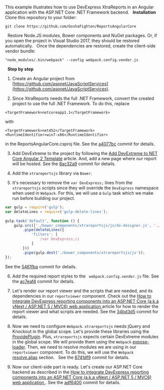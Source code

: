 This example illustrates how to use DevExpress XtraReports in an Angular application with the ASP.NET Core .NET Framework backend.
 
<b>Installation</b>
Clone this repository to your folder:
 
```
git clone https://github.com/GoshaFighten/ReportsAngularCore
```
 
Restore Node.JS modules, Bower components and NuGet packages. Or, if you open the project in Visual Studio 2017, they should be restored automatically.
 
Once the dependencies are restored, create the client-side vendor bundle:
 
```
"node_modules/.bin/webpack" --config webpack.config.vendor.js
```
 
<b>Step by step</b>

1. Create an Angular project from [https://github.com/aspnet/JavaScriptServices](https://github.com/aspnet/JavaScriptServices).

2. Since XtraReports needs the full .NET Framework, convert the created project to use the full .NET Framework. To do this, replace
 
```
<TargetFramework>netcoreapp1.1</TargetFramework>
```
with
```
<TargetFramework>net452</TargetFramework>
<RuntimeIdentifier>win7-x86</RuntimeIdentifier>
```
in the ReportsAngularCore.csproj file. See the [a4077bc](https://github.com/GoshaFighten/ReportsAngularCore/commit/a4077bce13638642aaf7d002febeb7b1a7bdd12f) commit for details.

3. Add DevExtreme to the project by following the [Add DevExtreme to NET Core Angular 2 Template](https://js.devexpress.com/Documentation/Guide/VS_Integration/Add_DevExtreme_to_NET_Core_Angular_2_Template/) article. And, add a new page where our report will be hosted. See the [8ac32a9](https://github.com/GoshaFighten/ReportsAngularCore/commit/8ac32a97c68f3f6c0608392d15e239c1824cefec) commit for details.

4. Add the `xtrareportsjs` library via `Bower`.

5. It's necessary to remove the `var DevExpress;` lines from the `xtrareportsjs` scripts since they will override the `DevExpress` namespace when used in `Webpack`. For this, we will use a `Gulp` task which we make run before building our project.
 
``` JavaScript
var gulp = require('gulp');
var deleteLines = require('gulp-delete-lines');
 
gulp.task('default', function () {
    gulp.src(['./bower_components/xtrareportsjs/js/dx-designer.js', './bower_components/xtrareportsjs/js/web-document-viewer.js'])
        .pipe(deleteLines({
            'filters': [
                /var DevExpress;/i
            ]
        }))
        .pipe(gulp.dest('./bower_components/xtrareportsjs/js'));
});
```
See the [5461fba](https://github.com/GoshaFighten/ReportsAngularCore/commit/5461fbae93e598ba9aaf4429a0598489e6942672) commit for details.

6. Add the required report styles to the ` webpack.config.vendor.js` file. See the [ac7eaf4](https://github.com/GoshaFighten/ReportsAngularCore/commit/ac7eaf47410f6cf272289350b9de1fb8736c499b) commit for details.

7. Let's render our report viewer and the scripts that are needed, and its dependencies in our `reportviewer` component. Check out the [How to integrate DevExpress reporting components into an ASP.NET Core (a.k.a vNext / ASP.NET 5 / MVC6) web application ](https://www.devexpress.com/Support/Center/Question/Details/T360117) article for how to render the report viewer and what scripts are needed. See the [34bd3d5](https://github.com/GoshaFighten/ReportsAngularCore/commit/34bd3d56c1eb4445571fd6b26be879309bded4c0) commit for details.

8. Now we need to configure `Webpack`. `xtrareportsjs` needs jQuery and Knockout in the global scope. Let's provide these libraries using the [ProvidePlugin](https://webpack.js.org/plugins/provide-plugin/). Plus, `xtrareportsjs` expects certain DevExtreme modules in the global scope. We will provide them using the `Webpack` [expose-loader](https://www.npmjs.com/package/expose-loader). Then, we need to resolve modules we are using in our `reportviewer` component. To do this, we will use the `Webpack` [resolve.alias](https://webpack.js.org/configuration/resolve/#resolve-alias) section.
 
See the [6741df9](https://github.com/GoshaFighten/ReportsAngularCore/commit/6741df965ebb161059cff87c3d6f979fb131ff23) commit for details.

9. Now our client-side part is ready. Let's create our ASP.NET Core backend as described in the [How to integrate DevExpress reporting components into an ASP.NET Core (a.k.a vNext / ASP.NET 5 / MVC6) web application ](https://www.devexpress.com/Support/Center/Question/Details/T360117). See the [adf6400](https://github.com/GoshaFighten/ReportsAngularCore/commit/adf64004b3145aa0cf9f93b7876f2be24a0bd90d) commit for details.
